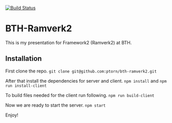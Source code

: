 [![Build Status](https://travis-ci.org/ptorn/bth-ramverk2.svg?branch=master)](https://travis-ci.org/ptorn/bth-ramverk2)

BTH-Ramverk2
=====================

This is my presentation for Framework2 (Ramverk2) at BTH.

## Installation

First clone the repo.
`git clone git@github.com:ptorn/bth-ramverk2.git`

After that install the dependencies for server and client.
`npm install` and `npm run install-client`

To build files needed for the client run following.
`npm run build-client`

Now we are ready to start the server.
`npm start`

Enjoy!
